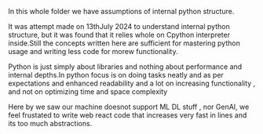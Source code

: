 In this whole folder we have assumptions of internal python structure.

It was attempt made on 13thJuly 2024 to understand internal python structure, but it was found that it relies whole on Cpython interpreter inside.Still the concepts written here are sufficient for mastering python usage and writing less code for morew functionality.

Python is just simply about libraries and nothing about performance and internal depths.In python focus is on doing tasks neatly and as per expectations and enhanced readability and a lot on increasing functionality , and not on optimizing time and space complexity

Here by we saw our machine doesnot support ML DL stuff , nor GenAI, we feel frustated to write web react code that increases very fast in lines and its too much abstractions.
